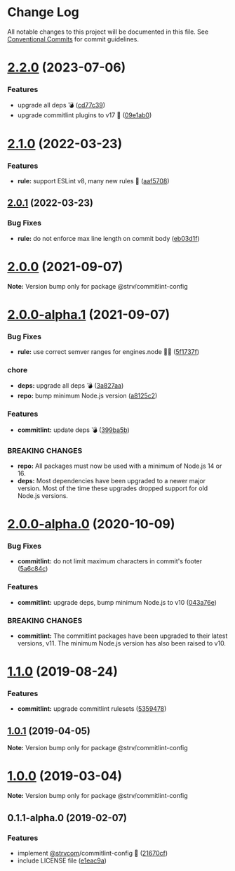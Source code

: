 # Change Log

All notable changes to this project will be documented in this file.
See [Conventional Commits](https://conventionalcommits.org) for commit guidelines.

# [2.2.0](https://github.com/strvcom/code-quality-tools/compare/@strv/commitlint-config@2.1.0...@strv/commitlint-config@2.2.0) (2023-07-06)


### Features

* upgrade all deps 💣 ([cd77c39](https://github.com/strvcom/code-quality-tools/commit/cd77c39ae6806e7531396040a35908da51a8b12c))
* upgrade commitlint plugins to v17 🚀 ([09e1ab0](https://github.com/strvcom/code-quality-tools/commit/09e1ab09c1ca2c5e90c39671ccbde4bfd7583b0f))





# [2.1.0](https://github.com/strvcom/code-quality-tools/compare/@strv/commitlint-config@2.0.1...@strv/commitlint-config@2.1.0) (2022-03-23)


### Features

* **rule:** support ESLint v8, many new rules 🎉 ([aaf5708](https://github.com/strvcom/code-quality-tools/commit/aaf57085da9498c1425b107d5f1d1e4f353dd000))





## [2.0.1](https://github.com/strvcom/code-quality-tools/compare/@strv/commitlint-config@2.0.0...@strv/commitlint-config@2.0.1) (2022-03-23)


### Bug Fixes

* **rule:** do not enforce max line length on commit body ([eb03d1f](https://github.com/strvcom/code-quality-tools/commit/eb03d1ff1d19c564d61e9b7b09d468adb97ba12e))





# [2.0.0](https://github.com/strvcom/code-quality-tools/compare/@strv/commitlint-config@2.0.0-alpha.1...@strv/commitlint-config@2.0.0) (2021-09-07)

**Note:** Version bump only for package @strv/commitlint-config





# [2.0.0-alpha.1](https://github.com/strvcom/code-quality-tools/compare/@strv/commitlint-config@2.0.0-alpha.0...@strv/commitlint-config@2.0.0-alpha.1) (2021-09-07)


### Bug Fixes

* **rule:** use correct semver ranges for engines.node 🤦‍♂️ ([5f1737f](https://github.com/strvcom/code-quality-tools/commit/5f1737fb43dce5a7099cfc448cd98ee3cbf9879b))


### chore

* **deps:** upgrade all deps 💣 ([3a827aa](https://github.com/strvcom/code-quality-tools/commit/3a827aa2fe0f62a055de69323665ba03cd7eaf08))
* **repo:** bump minimum Node.js version ([a8125c2](https://github.com/strvcom/code-quality-tools/commit/a8125c2772a67a4565786667fb95f4b32b9b468c))


### Features

* **commitlint:** update deps 💣 ([399ba5b](https://github.com/strvcom/code-quality-tools/commit/399ba5b5b6eabfcb0d05302d948f754ee1954bbc))


### BREAKING CHANGES

* **repo:** All packages must now be used with a minimum of Node.js 14 or 16.
* **deps:** Most dependencies have been upgraded to a newer major version. Most of the time these upgrades dropped support for old Node.js versions.





# [2.0.0-alpha.0](https://github.com/strvcom/code-quality-tools/compare/@strv/commitlint-config@1.1.0...@strv/commitlint-config@2.0.0-alpha.0) (2020-10-09)


### Bug Fixes

* **commitlint:** do not limit maximum characters in commit's footer ([5a6c84c](https://github.com/strvcom/code-quality-tools/commit/5a6c84c0d747db0ae4ebfa45c61404ff21bb8061))


### Features

* **commitlint:** upgrade deps, bump minimum Node.js to v10 ([043a76e](https://github.com/strvcom/code-quality-tools/commit/043a76e3daa317e5c5b5d84585cefbd5d6bfa735))


### BREAKING CHANGES

* **commitlint:** The commitlint packages have been upgraded to their latest versions, v11.
The minimum Node.js version has also been raised to v10.





# [1.1.0](https://github.com/strvcom/code-quality-tools/compare/@strv/commitlint-config@1.0.1...@strv/commitlint-config@1.1.0) (2019-08-24)


### Features

* **commitlint:** upgrade commitlint rulesets ([5359478](https://github.com/strvcom/code-quality-tools/commit/5359478))





## [1.0.1](https://github.com/strvcom/code-quality-tools/compare/@strv/commitlint-config@1.0.0...@strv/commitlint-config@1.0.1) (2019-04-05)

**Note:** Version bump only for package @strv/commitlint-config





# [1.0.0](https://github.com/strvcom/code-quality-tools/compare/@strv/commitlint-config@0.1.1-alpha.0...@strv/commitlint-config@1.0.0) (2019-03-04)

**Note:** Version bump only for package @strv/commitlint-config





## 0.1.1-alpha.0 (2019-02-07)


### Features

* implement [@strvcom](https://github.com/strvcom)/commitlint-config 🚀 ([21670cf](https://github.com/strvcom/code-quality-tools/commit/21670cf))
* include LICENSE file ([e1eac9a](https://github.com/strvcom/code-quality-tools/commit/e1eac9a))
